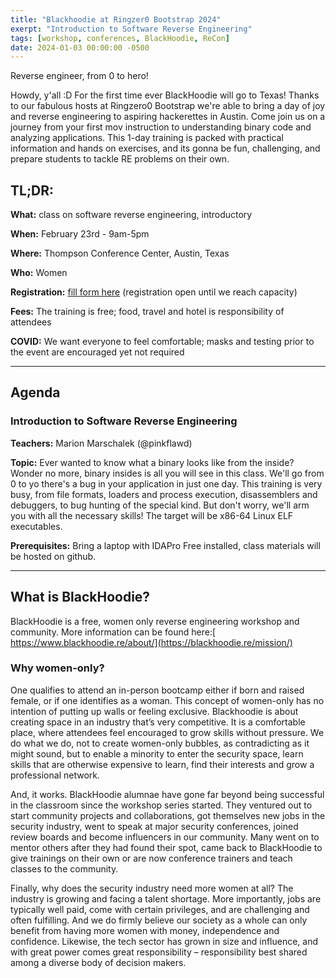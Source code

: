 ```yaml
---
title: "Blackhoodie at Ringzer0 Bootstrap 2024"
exerpt: "Introduction to Software Reverse Engineering"
tags: [workshop, conferences, BlackHoodie, ReCon]
date: 2024-01-03 00:00:00 -0500
---
```


Reverse engineer, from 0 to hero!

Howdy, y'all :D For the first time ever BlackHoodie will go to Texas! Thanks to our fabulous hosts at Ringzero0 Bootstrap we're able to bring a day of joy and reverse engineering to aspiring hackerettes in Austin. Come join us on a journey from your first mov instruction to understanding binary code and analyzing applications. This 1-day training is packed with practical information and hands on exercises, and its gonna be fun, challenging, and prepare students to tackle RE problems on their own.


## **TL;DR:**

**What:** class on software reverse engineering, introductory

**When:** February 23rd - 9am-5pm

**Where:** Thompson Conference Center, Austin, Texas

**Who:** Women

**Registration:** [fill form here](https://docs.google.com/forms/d/e/1FAIpQLScvxxiMQnAbWlFewE6sEBC5L0XqPF7TpS6FWsulp6c71V560w/viewform?usp=sf_link) (registration open until we reach capacity)

**Fees:** The training is free; food, travel and hotel is responsibility of attendees

**COVID:** We want everyone to feel comfortable; masks and testing prior to the event are encouraged yet not required


---


## **Agenda**


### **Introduction to Software Reverse Engineering**

**Teachers:** Marion Marschalek (@pinkflawd)

**Topic:** Ever wanted to know what a binary looks like from the inside? Wonder no more, binary insides is all you will see in this class. We'll go from 0 to yo there's a bug in your application in just one day. This training is very busy, from file formats, loaders and process execution, disassemblers and debuggers, to bug hunting of the special kind. But don't worry, we'll arm you with all the necessary skills! The target will be x86-64 Linux ELF executables. 

**Prerequisites:** Bring a laptop with IDAPro Free installed, class materials will be hosted on github. 


---


## **What is BlackHoodie?**

BlackHoodie is a free, women only reverse engineering workshop and community. More information can be found here:[ https://www.blackhoodie.re/about/](https://blackhoodie.re/mission/)


### **Why women-only?**

One qualifies to attend an in-person bootcamp either if born and raised female, or if one identifies as a woman. This concept of women-only has no intention of putting up walls or feeling exclusive. Blackhoodie is about creating space in an industry that’s very competitive. It is a comfortable place, where attendees feel encouraged to grow skills without pressure. We do what we do, not to create women-only bubbles, as contradicting as it might sound, but to enable a minority to enter the security space, learn skills that are otherwise expensive to learn, find their interests and grow a professional network.

And, it works. BlackHoodie alumnae have gone far beyond being successful in the classroom since the workshop series started. They ventured out to start community projects and collaborations, got themselves new jobs in the security industry, went to speak at major security conferences, joined review boards and become influencers in our community. Many went on to mentor others after they had found their spot, came back to BlackHoodie to give trainings on their own or are now conference trainers and teach classes to the community.

Finally, why does the security industry need more women at all? The industry is growing and facing a talent shortage. More importantly, jobs are typically well paid, come with certain privileges, and are challenging and often fulfilling. And we do firmly believe our society as a whole can only benefit from having more women with money, independence and confidence. Likewise, the tech sector has grown in size and influence, and with great power comes great responsibility – responsibility best shared among a diverse body of decision makers.





